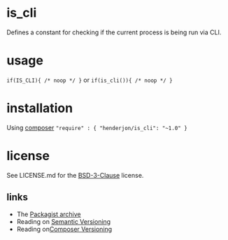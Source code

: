 # is_cli

Defines a constant for checking if the current process is being run via CLI.

# usage

`if(IS_CLI){ /* noop */ }` or `if(is_cli()){ /* noop */ }`

# installation

Using [composer](http://getcomposer.org/) `"require" : { "henderjon/is_cli": "~1.0" }`

# license

See LICENSE.md for the [BSD-3-Clause](http://opensource.org/licenses/BSD-3-Clause) license.

## links

  - The [Packagist archive](https://packagist.org/packages/henderjon/is_cli)
  - Reading on [Semantic Versioning](http://semver.org/)
  - Reading on[Composer Versioning](https://getcomposer.org/doc/01-basic-usage.md#package-versions)





